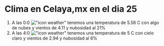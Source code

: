 # Clima en Celaya,mx en el dia 25

1. A las 0:0 !["icon weather"](http://openweathermap.org/img/w/02n.png) tenemos una temperatura de 5.56 C con algo de nubes y  vientos de 4.11 y nubosidad al 21%
1. A las 4:0 !["icon weather"](http://openweathermap.org/img/w/01n.png) tenemos una temperatura de 5 C con cielo claro y  vientos de 2.94 y nubosidad al 6%
